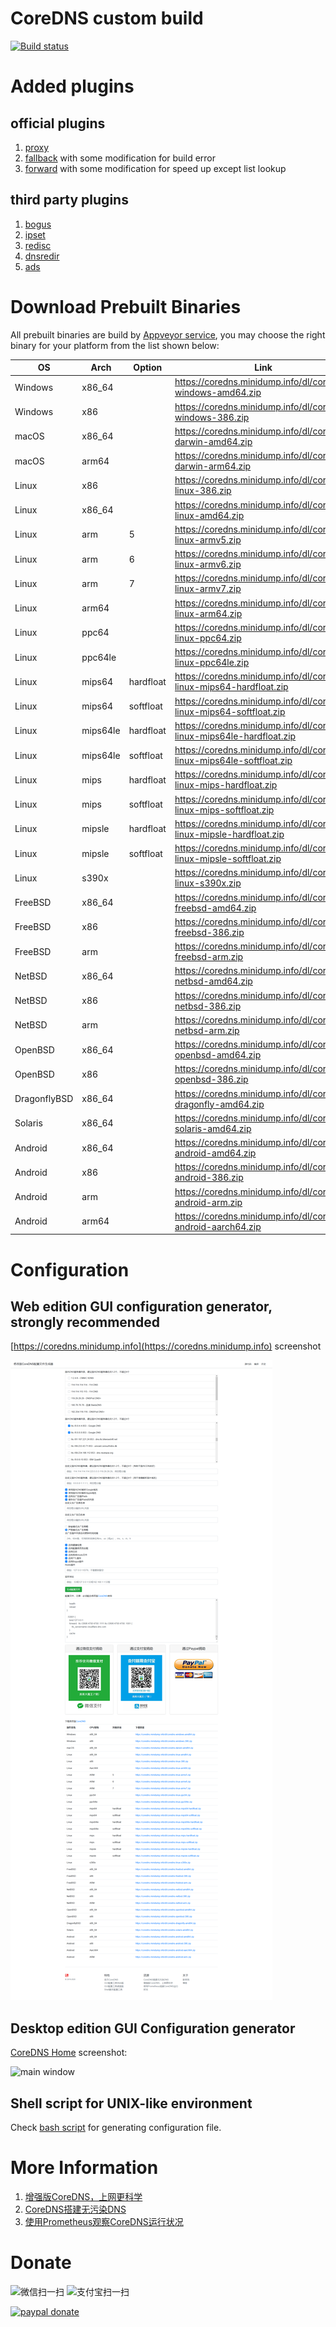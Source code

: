 # CoreDNS custom build

[![Build status](https://ci.appveyor.com/api/projects/status/e2y1n3k3wwiei0bs?svg=true)](https://ci.appveyor.com/project/missdeer/coredns-custom-build)

# Added plugins

## official plugins

1. [proxy](https://github.com/missdeer/proxy) 
2. [fallback](https://github.com/missdeer/fallback) with some modification for build error
3. [forward](https://github.com/coredns/coredns/tree/master/plugin/forward) with some modification for speed up except list lookup

## third party plugins

1. [bogus](https://github.com/missdeer/bogus)
2. [ipset](https://github.com/missdeer/ipset)
3. [redisc](https://github.com/missdeer/redis)
4. [dnsredir](https://github.com/leiless/dnsredir)
5. [ads](https://github.com/c-mueller/ads) 

# Download Prebuilt Binaries

All prebuilt binaries are build by [Appveyor service](https://ci.appveyor.com/project/missdeer/coredns-custom-build), you may choose the right binary for your platform from the list shown below:

| OS           | Arch    | Option     | Link                                                                |
|--------------|---------|--------    |---------------------------------------------------------------------|
| Windows      | x86_64  |            | https://coredns.minidump.info/dl/coredns-windows-amd64.zip             |
| Windows      | x86     |            | https://coredns.minidump.info/dl/coredns-windows-386.zip               |
| macOS        | x86_64  |            | https://coredns.minidump.info/dl/coredns-darwin-amd64.zip              |
| macOS        | arm64   |            | https://coredns.minidump.info/dl/coredns-darwin-arm64.zip              |
| Linux        | x86     |            | https://coredns.minidump.info/dl/coredns-linux-386.zip                 |
| Linux        | x86_64  |            | https://coredns.minidump.info/dl/coredns-linux-amd64.zip               |
| Linux        | arm     |  5         | https://coredns.minidump.info/dl/coredns-linux-armv5.zip               |
| Linux        | arm     |  6         | https://coredns.minidump.info/dl/coredns-linux-armv6.zip               |
| Linux        | arm     |  7         | https://coredns.minidump.info/dl/coredns-linux-armv7.zip               |
| Linux        | arm64   |            | https://coredns.minidump.info/dl/coredns-linux-arm64.zip               |
| Linux        | ppc64   |            | https://coredns.minidump.info/dl/coredns-linux-ppc64.zip               |
| Linux        | ppc64le |            | https://coredns.minidump.info/dl/coredns-linux-ppc64le.zip             |
| Linux        | mips64  |  hardfloat | https://coredns.minidump.info/dl/coredns-linux-mips64-hardfloat.zip    |
| Linux        | mips64  |  softfloat | https://coredns.minidump.info/dl/coredns-linux-mips64-softfloat.zip    |
| Linux        | mips64le|  hardfloat | https://coredns.minidump.info/dl/coredns-linux-mips64le-hardfloat.zip  |
| Linux        | mips64le|  softfloat | https://coredns.minidump.info/dl/coredns-linux-mips64le-softfloat.zip  |
| Linux        | mips    |  hardfloat | https://coredns.minidump.info/dl/coredns-linux-mips-hardfloat.zip      |
| Linux        | mips    |  softfloat | https://coredns.minidump.info/dl/coredns-linux-mips-softfloat.zip      |
| Linux        | mipsle  |  hardfloat | https://coredns.minidump.info/dl/coredns-linux-mipsle-hardfloat.zip    |
| Linux        | mipsle  |  softfloat | https://coredns.minidump.info/dl/coredns-linux-mipsle-softfloat.zip    |
| Linux        | s390x   |            | https://coredns.minidump.info/dl/coredns-linux-s390x.zip               |
| FreeBSD      | x86_64  |            | https://coredns.minidump.info/dl/coredns-freebsd-amd64.zip             |
| FreeBSD      | x86     |            | https://coredns.minidump.info/dl/coredns-freebsd-386.zip               |
| FreeBSD      | arm     |            | https://coredns.minidump.info/dl/coredns-freebsd-arm.zip               |
| NetBSD       | x86_64  |            | https://coredns.minidump.info/dl/coredns-netbsd-amd64.zip              |
| NetBSD       | x86     |            | https://coredns.minidump.info/dl/coredns-netbsd-386.zip                |
| NetBSD       | arm     |            | https://coredns.minidump.info/dl/coredns-netbsd-arm.zip                |
| OpenBSD      | x86_64  |            | https://coredns.minidump.info/dl/coredns-openbsd-amd64.zip             |
| OpenBSD      | x86     |            | https://coredns.minidump.info/dl/coredns-openbsd-386.zip               |
| DragonflyBSD | x86_64  |            | https://coredns.minidump.info/dl/coredns-dragonfly-amd64.zip           |
| Solaris      | x86_64  |            | https://coredns.minidump.info/dl/coredns-solaris-amd64.zip             |
| Android      | x86_64  |            | https://coredns.minidump.info/dl/coredns-android-amd64.zip             |
| Android      | x86     |            | https://coredns.minidump.info/dl/coredns-android-386.zip               |
| Android      | arm     |            | https://coredns.minidump.info/dl/coredns-android-arm.zip               |
| Android      | arm64   |            | https://coredns.minidump.info/dl/coredns-android-aarch64.zip           |


# Configuration

## Web edition GUI configuration generator, strongly recommended

[https://coredns.minidump.info](https://coredns.minidump.info) screenshot

![web configuration generator](https://raw.githubusercontent.com/missdeer/coredns_custom_build/master/screenshots/web-configuration-generator.png)

## Desktop edition GUI Configuration generator

[CoreDNS Home](https://github.com/missdeer/corednshome)  screenshot:

![main window](https://raw.githubusercontent.com/missdeer/corednshome/master/screenshots/mainwindow.png)

## Shell script for UNIX-like environment

Check [bash script](https://gist.github.com/missdeer/5c7c82b5b67f8afb41cfd43d51b82c2d) for generating configuration file. 

# More Information

1. [增强版CoreDNS，上网更科学](https://blog.minidump.info/2019/12/enhanced-coredns/)
2. [CoreDNS搭建无污染DNS](https://blog.minidump.info/2019/07/coredns-no-dns-poisoning/)
3. [使用Prometheus观察CoreDNS运行状况](https://blog.minidump.info/2020/03/prometheus-for-coredns/)

# Donate

![微信扫一扫](https://raw.githubusercontent.com/missdeer/corednshome/master/src/res/wepay.jpg)  ![支付宝扫一扫](https://raw.githubusercontent.com/missdeer/corednshome/master/src/res/alipay.jpg)

[![paypal donate](https://raw.githubusercontent.com/missdeer/corednshome/master/paypal-donate.png)](https://www.paypal.me/dfordsoft/)
